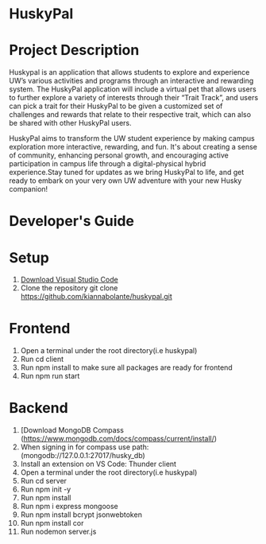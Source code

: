 # HuskyPal

# Project Description 
Huskypal is an application that allows students to explore and experience UW’s various activities and programs through an interactive and rewarding system. The HuskyPal application will include a virtual pet that allows users to further explore a variety of interests through their “Trait Track”, and users can pick a trait for their HuskyPal to be given a customized set of challenges and rewards that relate to their respective trait, which can also be shared with other HuskyPal users.

HuskyPal aims to transform the UW student experience by making campus exploration more interactive, rewarding, and fun. It's about creating a sense of community, enhancing personal growth, and encouraging active participation in campus life through a digital-physical hybrid experience.Stay tuned for updates as we bring HuskyPal to life, and get ready to embark on your very own UW adventure with your new Husky companion!

# Developer's Guide
 # Setup 
 1. [Download Visual Studio Code](https://code.visualstudio.com/Download)
 2. Clone the repository git clone https://github.com/kiannabolante/huskypal.git

 # Frontend 
 1. Open a terminal under the root directory(i.e huskypal)
 2. Run cd client
 3. Run npm install to make sure all packages are ready for frontend
 5. Run npm run start

 # Backend
 1. [Download MongoDB Compass (https://www.mongodb.com/docs/compass/current/install/)
 2. When signing in for compass use path: (mongodb://127.0.0.1:27017/husky_db)
 3. Install an extension on VS Code: Thunder client
 4. Open a terminal under the root directory(i.e huskypal)
 5. Run cd server
 6. Run npm init -y
 7. Run npm install
 8. Run npm i express mongoose
 9. Run npm install bcrypt  jsonwebtoken
 10. Run npm install cor
 11. Run nodemon server.js





